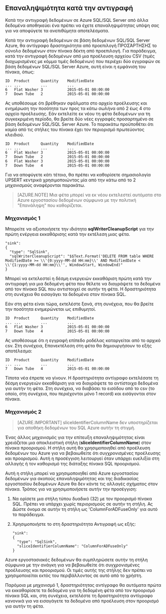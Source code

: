 ## <a name="repeatability-during-copy"></a>Επαναληψιμότητα κατά την αντιγραφή

Κατά την αντιγραφή δεδομένων σε Azure SQL/SQL Server από άλλα δεδομένα αποθηκεύει ένα πρέπει να έχετε επαναληψιμότητας υπόψη σας για να αποφύγετε τα ανεπιθύμητα αποτελέσματα. 

Κατά την αντιγραφή δεδομένων σε βάση δεδομένων SQL/SQL Server Azure, θα αντίγραφο δραστηριότητα από προεπιλογή ΠΡΟΣΆΡΤΗΣΗΣ το σύνολο δεδομένων στον πίνακα δέκτη από προεπιλογή. Για παράδειγμα, κατά την αντιγραφή δεδομένων από μια προέλευση αρχείου CSV (τιμές διαχωρισμένες με κόμμα τιμές δεδομένων) που περιέχει δύο εγγραφών σε βάση δεδομένων SQL/SQL Server Azure, αυτή είναι η εμφάνιση του πίνακα, όπως:
    
    ID  Product     Quantity    ModifiedDate
    ... ...         ...         ...
    6   Flat Washer 3           2015-05-01 00:00:00
    7   Down Tube   2           2015-05-01 00:00:00

Ας υποθέσουμε ότι βρέθηκαν σφάλματα στο αρχείο προέλευσης και ενημέρωση την ποσότητα των προς τα κάτω σωλήνα από 2 έως 4 στο αρχείο προέλευσης. Εάν εκτελείτε εκ νέου τη φέτα δεδομένων για τη συγκεκριμένη περίοδο, θα βρείτε δύο νέες εγγραφές προσαρτημένο σε βάση δεδομένων SQL/SQL Server Azure. Το παρακάτω προϋποθέτει ότι καμία από τις στήλες του πίνακα έχει τον περιορισμό πρωτεύοντος κλειδιού.
    
    ID  Product     Quantity    ModifiedDate
    ... ...         ...         ...
    6   Flat Washer 3           2015-05-01 00:00:00
    7   Down Tube   2           2015-05-01 00:00:00
    6   Flat Washer 3           2015-05-01 00:00:00
    7   Down Tube   4           2015-05-01 00:00:00

Για να αποφύγετε κάτι τέτοιο, θα πρέπει να καθορίσετε σημασιολογία UPSERT κεντρικά χρησιμοποιώντας μία από την κάτω από το 2 μηχανισμούς αναφέρονται παρακάτω.

> [AZURE.NOTE] Μια φέτα μπορεί να εκ νέου εκτελεστεί αυτόματα στο Azure εργοστασίου δεδομένων σύμφωνα με την πολιτική "Επανάληψη" που καθορίζεται.

### <a name="mechanism-1"></a>Μηχανισμός 1

Μπορείτε να αξιοποιήσετε την ιδιότητα **sqlWriterCleanupScript** για την πρώτη ενέργεια εκκαθάρισης κατά την εκτέλεση μιας φέτα. 

    "sink":  
    { 
      "type": "SqlSink", 
      "sqlWriterCleanupScript": "$$Text.Format('DELETE FROM table WHERE ModifiedDate >= \\'{0:yyyy-MM-dd HH:mm}\\' AND ModifiedDate < \\'{1:yyyy-MM-dd HH:mm}\\'', WindowStart, WindowEnd)"
    }

Μπορεί να εκτελεστεί η δέσμη ενεργειών εκκαθάριση πρώτη κατά την αντιγραφή για μια δεδομένη φέτα που θέλετε να διαγράψετε τα δεδομένα από τον πίνακα SQL που αντιστοιχεί σε αυτήν τη φέτα. Η δραστηριότητα στη συνέχεια θα εισαγάγει τα δεδομένα στον πίνακα SQL. 

Εάν στη φέτα είναι τώρα, εκτελέστε ξανά, στη συνέχεια, που θα βρείτε την ποσότητα ενημερώνεται ως επιθυμητοί.
    
    ID  Product     Quantity    ModifiedDate
    ... ...         ...         ...
    6   Flat Washer 3           2015-05-01 00:00:00
    7   Down Tube   4           2015-05-01 00:00:00

Ας υποθέσουμε ότι η εγγραφή επίπεδο ροδέλας καταργείται από το αρχικό csv. Στη συνέχεια, Επανεκτέλεση στη φέτα θα δημιουργήσουν το εξής αποτέλεσμα: 
    
    ID  Product     Quantity    ModifiedDate
    ... ...         ...         ...
    7   Down Tube   4           2015-05-01 00:00:00

Τίποτα νέα έπρεπε να γίνουν. Η δραστηριότητα αντίγραφο εκτελέσατε τη δέσμη ενεργειών εκκαθάριση για να διαγράψετε τα αντίστοιχα δεδομένα για αυτήν τη φέτα. Στη συνέχεια, να διαβάσει το εισόδου από το csv (το οποίο, στη συνέχεια, που περιέχονται μόνο 1 record) και εισάγονται στον πίνακα. 

### <a name="mechanism-2"></a>Μηχανισμός 2
> [AZURE.IMPORTANT] sliceIdentifierColumnName δεν υποστηρίζεται για αποθήκη δεδομένων του SQL Azure αυτήν τη στιγμή. 

Ένας άλλος μηχανισμός για την επίτευξη επαναληψιμότητας είναι χρειάζεται μια αποκλειστική στήλη (**sliceIdentifierColumnName**) στον πίνακα προορισμού. Η στήλη αυτή θα χρησιμοποιηθεί από προέλευση δεδομένων του Azure για να βεβαιωθείτε ότι συγχρονισμένες προέλευσης και προορισμού. Αυτή η προσέγγιση λειτουργεί όταν υπάρχει ευελιξία στη αλλαγής ή τον καθορισμό της διάταξης πίνακα SQL προορισμού. 

Αυτή η στήλη μπορεί να χρησιμοποιηθεί από Azure εργοστασίου δεδομένων για σκοπούς επαναληψιμότητας και της διαδικασίας εργοστασίου δεδομένων Azure θα δεν κάντε τις αλλαγές σχήματος στον πίνακα. Τρόπος για να χρησιμοποιήσετε αυτήν την προσέγγιση:

1.  Να ορίσετε μια στήλη τύπου δυαδικό (32) με τον προορισμό πίνακα SQL. Πρέπει να υπάρχει χωρίς περιορισμούς σε αυτήν τη στήλη. Ας Δώστε όνομα σε αυτήν τη στήλη ως 'ColumnForADFuseOnly' για αυτό το παράδειγμα.
2.  Χρησιμοποιήστε το στη δραστηριότητα Αντιγραφή ως εξής:

        "sink":  
        { 
          "type": "SqlSink", 
          "sliceIdentifierColumnName": "ColumnForADFuseOnly"
        }

Azure εργοστασιακές δεδομένων θα συμπληρώσετε αυτήν τη στήλη σύμφωνα με την ανάγκη για να βεβαιωθείτε ότι συγχρονισμένες προέλευσης και προορισμού. Οι τιμές αυτής της στήλης δεν πρέπει να χρησιμοποιείται εκτός του περιβάλλοντος σε αυτό από το χρήστη. 

Παρόμοια με μηχανισμό 1, δραστηριότητας αντίγραφο θα αυτόματα πρώτα να εκκαθαρίσετε τα δεδομένα για τη δεδομένη φέτα από τον προορισμό πίνακα SQL και, στη συνέχεια, εκτελέστε τη δραστηριότητα αντίγραφο κανονικά για να εισαγάγετε τα δεδομένα από προέλευση στον προορισμό για αυτήν τη φέτα. 
